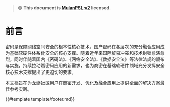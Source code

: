 > 🟢 **This document is [MulanPSL v2](http://license.coscl.org.cn/MulanPSL2) licensed.**

# 前言

密码是保障网络空间安全的根本性核心技术，国产密码在各层次的充分融合应用成为基础软硬件体系化安全的核心支撑。随着近年来国际贸易冲突和技术封锁愈演愈烈，同时伴随着国内《密码法》、《网络安全法》、《数据安全法》等法律法规的颁布与实施，持续拉动着密码应用的新需求，也为商密在基础软硬件领域充分发挥安全核心技术支撑提出了更迫切的要求。

本文档旨在为龙蜥社区用户在商密开发、优化及融合应用上提供全面的解决方案最佳参考实践。

{{#template template/footer.md}}

